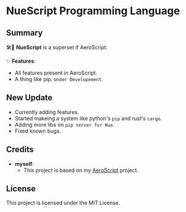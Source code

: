 ﻿# NueScript Programming Language
## Summary

🛠️🌟 **NueScript** is a superset if AeroScript.

✨ **Features**:
- All features present in AeroScript.
- A thing like pip. `Under Developement`.

## New Update

* Currently adding features.
* Started makeing a system like python's `pip` and rust's `cargo`.
* Adding more libs on `pip server for Nue`.
* Fixed known bugs.

## Credits

- **myself**:
  - This project is based on my [AeroScript](https://github.com/Yuri-DaBang/AeroScript-v2-Stable) project.

## License

This project is licensed under the MIT License.